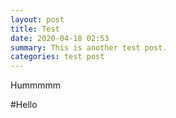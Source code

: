 ```yaml
---
layout: post
title: Test
date: 2020-04-18 02:53
summary: This is another test post.
categories: test post
---
```


Hummmmm

#Hello